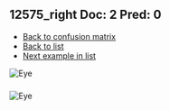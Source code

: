 ## 12575_right Doc: 2 Pred: 0
- [Back to confusion matrix](https://github.com/juliandewit/kaggle_retinopathy/blob/master/matrix.md)
- [Back to list](https://github.com/juliandewit/kaggle_retinopathy/blob/master/lists/20/list.md)
- [Next example in list](https://github.com/juliandewit/kaggle_retinopathy/blob/master/lists/20/12/12654_right.md)

![Eye](https://retinopaty.blob.core.windows.net/size1024/12575_right_2.jpeg)

### 

![Eye]()

